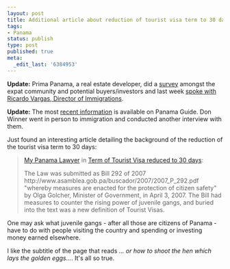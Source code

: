 ```yaml
---
layout: post
title: Additional article about reduction of tourist visa term to 30 days
tags:
- Panama
status: publish
type: post
published: true
meta:
  _edit_last: '6384953'
---
```

<p><strong>Update:</strong> Prima Panama, a real estate developer, did a <a href="http://primapanama.blogs.com/_panama_residential_devel/2007/06/panama-its-time.html">survey</a> amongst the expat community and potential buyers/investors and last week <a href="http://primapanama.blogs.com/_panama_residential_devel/2007/06/transcript-of-m.html">spoke with Ricardo Vargas, Director of Immigrations</a>.</p>

<p><strong>Update:</strong> The most <a href="http://www.panama-guide.com/article.php/20070611151851534">recent information</a> is available on Panama Guide. Don Winner went in person to immigration and conducted another interview with them.</p>

<p>Just found an interesting article detailing the background of the reduction of the tourist visa term to 30 days:</p>

<p><blockquote><a href="http://mypanamalawyer.blogspot.com">My Panama Lawyer</a> in <a href="http://mypanamalawyer.blogspot.com/2007/06/term-of-tourist-visa-reduced-to-30-days.html">Term of Tourist Visa reduced to 30 days</a>:<br></p>
<p>The Law was submitted as Bill 292 of 2007 http://www.asamblea.gob.pa/buscador/2007/2007_P_292.pdf "whereby measures are enacted for the protection of citizen safety" by Olga Golcher, Minister of Government, in April 3, 2007. The Bill had measures to counter the rising power of juvenile gangs, and buried into the text was a new definition of Tourist Visas.</blockquote></p>

<p>One may ask what juvenile gangs - after all those are citizens of Panama - have to do with people visiting the country and spending or investing money earned elsewhere.</p>

<p>I like the subtitle of the page that reads <em>... or how to shoot the hen which lays the golden eggs...</em>. It's all so true.</p>



